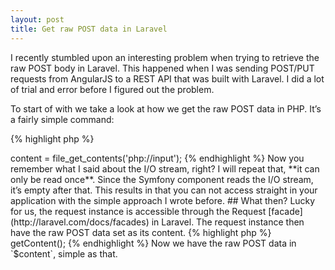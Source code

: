 ```yaml
---
layout: post
title: Get raw POST data in Laravel
---
```


I recently stumbled upon an interesting problem when trying to retrieve the raw POST body in Laravel. This happened when I was sending POST/PUT requests from AngularJS to a REST API that was built with Laravel. I did a lot of trial and error before I figured out the problem.

<!-- more -->

To start of with we take a look at how we get the raw POST data in PHP. It’s a fairly simple command:

{% highlight php %}
<?php
$rawPostData = file_get_contents("php://input");
{% endhighlight %}

The `php://input` is an [I/O stream](http://us.php.net/manual/en/wrappers.php.php) that you can read the raw POST data from. What is interesting though is that it can **only be read once**. And this is what caused me not being able to fetch it in this simple matter.

## Why is that?

If you are familiar with Laravel you probably know that a lot of its core is built upon Symfony components, and the [HTTP request handler](http://symfony.com/doc/2.0/components/http_foundation/introduction.html#request) is one of those components. If we dig in to the class `Symfony\Component\HttpFoundation\Request` we find this interesting line:

{% highlight php %}
<?php
$this->content = file_get_contents('php://input');
{% endhighlight %}

Now you remember what I said about the I/O stream, right? I will repeat that, **it can only be read once**. Since the Symfony component reads the I/O stream, it’s empty after that. This results in that you can not access straight in your application with the simple approach I wrote before.

## What then?

Lucky for us, the request instance is accessible through the Request [facade](http://laravel.com/docs/facades) in Laravel. The request instance then have the raw POST data set as its content.

{% highlight php %}
<?php
// First we fetch the Request instance
$request = Request::instance();

// Now we can get the content from it
$content = $request->getContent();
{% endhighlight %}

Now we have the raw POST data in `$content`, simple as that.
